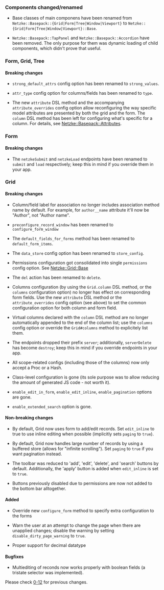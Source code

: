 ### Components changed/renamed

*   Base classes of main componens have been renamed from `Netzke::Basepack::{Grid|Form|Tree|Window|Viewport}` to `Netzke::{Grid|Form|Tree|Window|Viewport}::Base`.

*   `Netzke::Basepack::TapPanel` and `Netzke::Basepack::Accordion` have been removed. The only purpose for them was dynamic loading of child components, which didn't prove that useful.

### Form, Grid, Tree

#### Breaking changes

*   `strong_default_attrs` config option has been renamed to `strong_values`.

*   `attr_type` config option for columns/fields has been renamed to `type`.

*   The new `attribute` DSL method and the accompanying `attribute_overrides` config option allow reconfiguring the way specific model attributes are presented by both the grid and the form. The `column` DSL method has been left for configuring what's specific for a column. For details, see [Netzke::Basepack::Attributes](http://www.rubydoc.info/github/netzke/netzke-basepack/Netzke/Basepack/Attributes).

### Form

#### Breaking changes

*   The `netzkeSubmit` and `netzkeLoad` endpoints have been renamed to `submit` and `load` respectively; keep this in mind if you override them in your app.

### Grid

#### Breaking changes

*   Column/field label for association no longer includes association method name by default. For example, for
    `author__name` attribute it'll now be "Author", not "Author  name".

*   `preconfigure_record_window` has been renamed to `configure_form_window`

*   The `default_fields_for_forms` method has been renamed to `default_form_items`.

*   The `data_store` config option has been renamed to `store_config`.

*   Permissions configuration got consolidated into single `permissions` config option. See [Netzke::Grid::Base](http://www.rubydoc.info/github/netzke/netzke-basepack/Netzke/Grid/Base)

*   The `del` action has been renamed to `delete`.

*   Columns configuration (by using the `Grid.column` DSL method, or the `columns` configuration option) no longer has effect on corresponding form fields. Use the new `attribute` DSL method or the `attribute_overrides` config option (see above) to set the common configuration option for both column and form field.

*   Virtual columns declared with the `column` DSL method are no longer automatically appended to the end of the column
    list; use the `columns` config option or override the `Grid#columns` method to explicitely list them.

*   The endpoints dropped their prefix `server`; additionally, `serverDelete` has become `destroy`; keep this in mind if you override endpoints in your app.

*   All scope-related configs (including those of the columns) now only accept a Proc or a Hash.

*   Class-level configuration is gone (its sole purpose was to allow reducing the amount of generated JS code - not worth it).

*   `enable_edit_in_form`, `enable_edit_inline`, `enable_pagination` options are gone.

*   `enable_extended_search` option is gone.

#### Non-breaking changes

*   By default, Grid now uses form to add/edit records. Set `edit_inline` to true to use inline editing when possible (implicitly sets `paging` to `true`).

*   By default, Grid now handles large number of records by using a buffered store (allows for "infinite scrolling"). Set `paging` to `true` if you want pagination instead.

*   The toolbar was reduced to 'add', 'edit', 'delete', and 'search' buttons by default. Additionally, the 'apply' button is added when `edit_inline` is set to `true`.

*   Buttons previously disabled due to permissions are now not added to the bottom bar alltogether.

#### Added

*   Override new `configure_form` method to specify extra configuration to the forms

*   Warn the user at an attempt to change the page when there are unapplied changes; disable the warning by setting `disable_dirty_page_warning` to `true`.

*   Proper support for decimal datatype

#### Bugfixes

*   Multiediting of reconds now works properly with boolean fields (a tristate selector was implemented).

Please check [0-12](https://github.com/netzke/netzke-basepack/blob/0-12/CHANGELOG.md) for previous changes.
